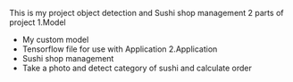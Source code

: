 This is my project object detection and Sushi shop management 2 parts of project 
1.Model
  - My custom model
  - Tensorflow file for use with Application
2.Application
  - Sushi shop management
  - Take a photo and detect category of sushi and calculate order
